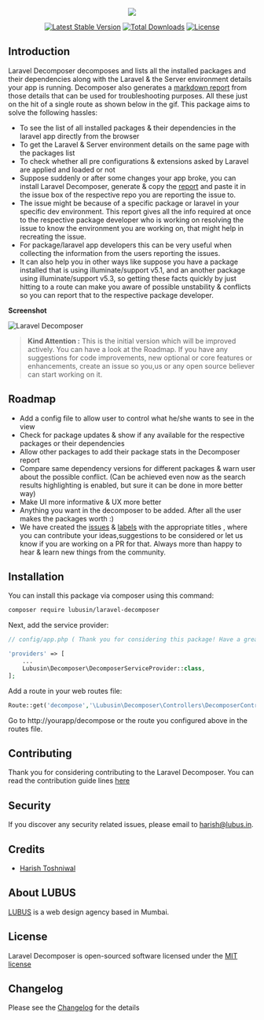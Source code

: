 <p align="center"><img src="https://cloud.githubusercontent.com/assets/11228182/23066989/3dd8f21c-f543-11e6-8f74-f64ccf814d51.png"></p>

<p align="center">
<a href="https://packagist.org/packages/lubusin/laravel-decomposer"><img src="https://poser.pugx.org/lubusin/laravel-decomposer/v/stable" alt="Latest Stable Version"></a>
<a href="https://packagist.org/packages/lubusin/laravel-decomposer"><img src="https://poser.pugx.org/lubusin/laravel-decomposer/downloads" alt="Total Downloads"></a>
<a href="https://packagist.org/packages/lubusin/laravel-decomposer"><img src="https://poser.pugx.org/lubusin/laravel-decomposer/license" alt="License"></a>
</p>

## Introduction

Laravel Decomposer decomposes and lists all the installed packages and their dependencies along with the Laravel & the Server environment details your app is running. Decomposer also generates a [markdown report](https://github.com/lubusIN/laravel-decomposer/blob/master/report.md) from those details that can be used for troubleshooting purposes. All these just on the hit of a single route as shown below in the gif. This package aims to solve the following hassles:

- To see the list of all installed packages & their dependencies in the laravel app directly from the browser
- To get the Laravel & Server environment details on the same page with the packages list
- To check whether all pre configurations & extensions asked by Laravel are applied and loaded or not
- Suppose suddenly or after some changes your app broke, you can install Laravel Decomposer, generate & copy the [report](https://github.com/lubusIN/laravel-decomposer/blob/master/report.md) and paste it in the issue box of the respective repo you are reporting the issue to.
- The issue might be because of a specific package or laravel in your specific dev environment. This report gives all the info required at once to the respective package developer who is working on resolving the issue to know the environment you are working on, that might help in recreating the issue.
- For package/laravel app developers this can be very useful when collecting the information from the users reporting the issues.
- It can also help you in other ways like suppose you have a package installed that is using illuminate/support v5.1, and an another package using illuminate/support v5.3, so getting these facts quickly by just hitting to a route can make you aware of possible unstability & conflicts so you can report that to the respective package developer.

**Screenshot**

![Laravel Decomposer](https://cloud.githubusercontent.com/assets/11228182/23458894/0ffe7992-fea4-11e6-8441-e7550f6c3139.gif)

> **Kind Attention :**
This is the initial version which will be improved actively. You can have a look at the Roadmap. If you have any suggestions for code improvements, new optional or core features or enhancements, create an issue so you,us or any open source believer can start working on it.

## Roadmap

- Add a config file to allow user to control what he/she wants to see in the view
- Check for package updates & show if any available for the respective packages or their dependencies
- Allow other packages to add their package stats in the Decomposer report
- Compare same dependency versions for different packages & warn user about the possible conflict. (Can be achieved even now as the search results highlighting is enabled, but sure it can be done in more better way)
- Make UI more informative & UX more better
- Anything you want in the decomposer to be added. After all the user makes the packages worth :)
- We have created the [issues](https://github.com/lubusIN/laravel-decomposer/issues) & [labels](https://github.com/lubusIN/laravel-decomposer/labels) with the appropriate titles , where you can contribute your ideas,suggestions to be considered or let us know if you are working on a PR for that. Always more than happy to hear & learn new things from the community.

## Installation

You can install this package via composer using this command:

```bash
composer require lubusin/laravel-decomposer
```

Next, add the service provider:

```php
// config/app.php ( Thank you for considering this package! Have a great day :) )

'providers' => [
    ...
    Lubusin\Decomposer\DecomposerServiceProvider::class,
];
```

Add a route in your web routes file:

```php
Route::get('decompose','\Lubusin\Decomposer\Controllers\DecomposerController@index');
```
Go to http://yourapp/decompose or the route you configured above in the routes file.

## Contributing

Thank you for considering contributing to the Laravel Decomposer. You can read the contribution guide lines [here](contributing.md)

## Security

If you discover any security related issues, please email to [harish@lubus.in](mailto:harish@lubus.in).

## Credits

- [Harish Toshniwal](https://github.com/introwit)

## About LUBUS
[LUBUS](http://lubus.in) is a web design agency based in Mumbai.

## License
Laravel Decomposer is open-sourced software licensed under the [MIT license](LICENSE.txt)

## Changelog
Please see the [Changelog](https://github.com/lubusIN/laravel-decomposer/blob/master/changelog.md) for the details
